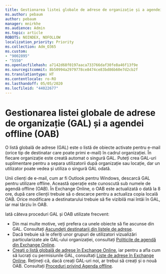 ```yaml
---
title: Gestionarea listei globale de adrese de organizație și a agendei offline
ms.author: pebaum
author: pebaum
manager: mnirkhe
ms.audience: Admin
ms.topic: article
ROBOTS: NOINDEX, NOFOLLOW
localization_priority: Priority
ms.collection: Adm_O365
ms.custom:
- "9002895"
- "5550"
ms.openlocfilehash: a7142d68f0197aaca733766daf30fe8a46f13f9e
ms.sourcegitcommit: 8b50994a2979778ce8474ce83bd86b60e7d2cb2f
ms.translationtype: HT
ms.contentlocale: ro-RO
ms.lasthandoff: 05/05/2020
ms.locfileid: "44022677"
---
```

# <a name="managing-organization-global-address-list-gal-and-offline-address-book-oab"></a>Gestionarea listei globale de adrese de organizație (GAL) și a agendei offline (OAB)

O listă globală de adrese (GAL) este o listă de obiecte activate pentru e-mail (orice tip de destinatar care poate primi e-mail) în cadrul organizației. În fiecare organizație este creată automat o singură GAL. Puteți crea GAL-uri suplimentare pentru a separa utilizatorii după organizație sau locație, dar un utilizator poate vedea și utiliza o singură GAL odată.

Unii clienți de e-mail, cum ar fi Outlook pentru Windows, descarcă GAL pentru utilizare offline. Această operație este cunoscută sub numele de agendă offline (OAB). În Exchange Online, o OAB este actualizată o dată la 8 ore, după care clienții trebuie să o descarce pentru a actualiza copia locală OAB. Orice modificare a destinatarului trebuie să fie vizibilă mai întâi în GAL, iar mai târziu în OAB.

Iată câteva proceduri GAL și OAB utilizate frecvent:

- Din mai multe motive, veți prefera ca unele obiecte să fie ascunse din GAL. Consultați [Ascundeți destinatarii din listele de adrese](https://docs.microsoft.com/exchange/address-books/address-lists/manage-address-lists#hide-recipients-from-address-lists).
- Dacă trebuie să le oferiți unor grupuri de utilizatori vizualizări particularizate ale GAL-ului organizației, consultați [Politicile de agendă din Exchange Online](https://docs.microsoft.com/exchange/address-books/address-book-policies/address-book-policies).
- [Creați o listă globală de adrese în Exchange Online](https://docs.microsoft.com/exchange/address-books/address-lists/create-global-address-list), iar pentru a afla cum să lucrați cu permisiunile GAL, consultați [Liste de adrese în Exchange Online](https://docs.microsoft.com/exchange/address-books/address-lists/address-lists). Rețineți că, dacă creați GAL-uri noi, ar trebui să creați și o nouă OAB. Consultați [Proceduri privind Agenda offline](https://docs.microsoft.com/exchange/address-books/offline-address-books/offline-address-book-procedures).
